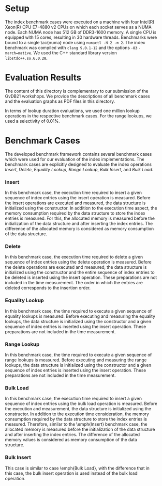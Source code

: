 # Setup
The index benchmark cases were executed on a machine with four Intel(R) Xeon(R) CPU E7-4880 v2 CPUs on which each socket serves as a NUMA node.
Each NUMA node has 512 GB of DDR3-1600 memory.
A single CPU is equipped with 15 cores, resulting in 30 hardware threads.
Benchmarks were bound to a single \ac{numa} node using `numactl -N 2 -m 2`.
The index benchmark was compiled with `clang 9.0.1-12` and the options `-O3` `-march=native`.
We used the C++ standard library version `libstdc++.so.6.0.28`.

# Evaluation Results
The content of this directory is complementary to our submission of the GvDB21 workshops.
We provide the descriptions of all benchmark cases and the evaluation graphs as PDF files in this directory.

In terms of lookup duration evaluations, we used one million lookup operations in the respective benchmark cases.
For the range lookups, we used a selectivity of 0.01%.

# Benchmark Cases
The developed benchmark framework contains several benchmark cases which were used for our evaluation of the index implementations.
The benchmark cases are explicitly designed to evaluate the index operations *Insert*, *Delete*, *Equality Lookup*, *Range Lookup*, *Bulk Insert*, and *Bulk Load*.

### Insert
In this benchmark case, the execution time required to insert a given sequence of index entries using the insert operation is measured.
Before the insert operations are executed and measured, the data structure is initialized using the constructor.
In addition to the execution time aspect, the memory consumption required by the data structure to store the index entries is measured.
For this, the allocated memory is measured before the initialization of the data structure and after inserting the index entries.
The difference of the allocated memory is considered as memory consumption of the data structure.

### Delete
In this benchmark case, the execution time required to delete a given sequence of index entries using the delete operation is measured.
Before the delete operations are executed and measured, the data structure is initialized using the constructor and the entire sequence of index entries to be deleted is inserted using the insert operation.
These preparations are not included in the time measurement.
The order in which the entries are deleted corresponds to the insertion order.

### Equality Lookup
In this benchmark case, the time required to execute a given sequence of equality lookups is measured.
Before executing and measuring the equality lookups, the data structure is initialized using the constructor and a given sequence of index entries is inserted using the insert operation.
These preparations are not included in the time measurement.

### Range Lookup
In this benchmark case, the time required to execute a given sequence of range lookups is measured.
Before executing and measuring the range lookups, the data structure is initialized using the constructor and a given sequence of index entries is inserted using the insert operation.
These preparations are not included in the time measurement.

### Bulk Load
In this benchmark case, the execution time required to insert a given sequence of index entries using the bulk load operation is measured.
Before the execution and measurement, the data structure is initialized using the constructor.
In addition to the execution time consideration, the memory consumption required by the data structure to store the index entries is measured.
Therefore, similar to the \emph{Insert} benchmark case, the allocated memory is measured before the initialization of the data structure and after inserting the index entries.
The difference of the allocated memory values is considered as memory consumption of the data structure. 

### Bulk Insert
This case is similar to case \emph{Bulk Load}, with the difference that in this case, the bulk insert operation is used instead of the bulk load operation.